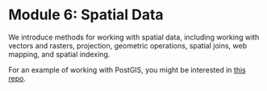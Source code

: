 # Module 6: Spatial Data

We introduce methods for working with spatial data, including working with vectors and rasters, projection, geometric operations, spatial joins, web mapping, and spatial indexing.

For an example of working with PostGIS, you might be interested in [this repo](https://github.com/gboeing/ms-bldg-footprints).
